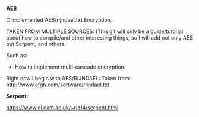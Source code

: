 
**AES**

C implemented AES/rijndael.txt Encryption.

TAKEN FROM MULTIPLE SOURCES: (This git will only be a guide/tutorial about how to compile/and other interesting things, so I will add not only AES but Serpent, and others. 


Such as:
  * How to implement multi-cascade encryption.


Right now I begin with AES/RIJNDAEL:
Taken from:
http://www.efgh.com/software/rijndael.txt


**Serpent:**

https://www.cl.cam.ac.uk/~rja14/serpent.html

